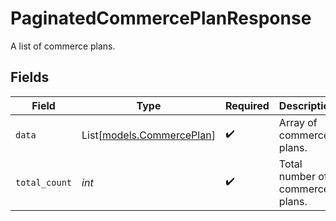 # PaginatedCommercePlanResponse

A list of commerce plans.


## Fields

| Field                                                  | Type                                                   | Required                                               | Description                                            |
| ------------------------------------------------------ | ------------------------------------------------------ | ------------------------------------------------------ | ------------------------------------------------------ |
| `data`                                                 | List[[models.CommercePlan](../models/commerceplan.md)] | :heavy_check_mark:                                     | Array of commerce plans.                               |
| `total_count`                                          | *int*                                                  | :heavy_check_mark:                                     | Total number of commerce plans.                        |